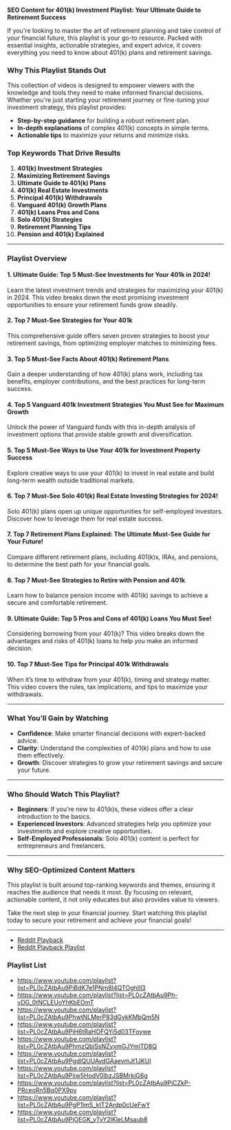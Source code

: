 
**SEO Content for 401(k) Investment Playlist: Your Ultimate Guide to Retirement Success**  

If you're looking to master the art of retirement planning and take control of your financial future, this playlist is your go-to resource. Packed with essential insights, actionable strategies, and expert advice, it covers everything you need to know about 401(k) plans and retirement savings.  


### **Why This Playlist Stands Out**  
This collection of videos is designed to empower viewers with the knowledge and tools they need to make informed financial decisions. Whether you're just starting your retirement journey or fine-tuning your investment strategy, this playlist provides:  
- **Step-by-step guidance** for building a robust retirement plan.  
- **In-depth explanations** of complex 401(k) concepts in simple terms.  
- **Actionable tips** to maximize your returns and minimize risks.  


### **Top Keywords That Drive Results**  
1. **401(k) Investment Strategies**  
2. **Maximizing Retirement Savings**  
3. **Ultimate Guide to 401(k) Plans**  
4. **401(k) Real Estate Investments**  
5. **Principal 401(k) Withdrawals**  
6. **Vanguard 401(k) Growth Plans**  
7. **401(k) Loans Pros and Cons**  
8. **Solo 401(k) Strategies**  
9. **Retirement Planning Tips**  
10. **Pension and 401(k) Explained**  

---

### **Playlist Overview**  

#### **1. Ultimate Guide: Top 5 Must-See Investments for Your 401k in 2024!**  
Learn the latest investment trends and strategies for maximizing your 401(k) in 2024. This video breaks down the most promising investment opportunities to ensure your retirement funds grow steadily.  

#### **2. Top 7 Must-See Strategies for Your 401k**  
This comprehensive guide offers seven proven strategies to boost your retirement savings, from optimizing employer matches to minimizing fees.  

#### **3. Top 5 Must-See Facts About 401(k) Retirement Plans**  
Gain a deeper understanding of how 401(k) plans work, including tax benefits, employer contributions, and the best practices for long-term success.  

#### **4. Top 5 Vanguard 401k Investment Strategies You Must See for Maximum Growth**  
Unlock the power of Vanguard funds with this in-depth analysis of investment options that provide stable growth and diversification.  

#### **5. Top 5 Must-See Ways to Use Your 401k for Investment Property Success**  
Explore creative ways to use your 401(k) to invest in real estate and build long-term wealth outside traditional markets.  

#### **6. Top 7 Must-See Solo 401(k) Real Estate Investing Strategies for 2024!**  
Solo 401(k) plans open up unique opportunities for self-employed investors. Discover how to leverage them for real estate success.  

#### **7. Top 7 Retirement Plans Explained: The Ultimate Must-See Guide for Your Future!**  
Compare different retirement plans, including 401(k)s, IRAs, and pensions, to determine the best path for your financial goals.  

#### **8. Top 7 Must-See Strategies to Retire with Pension and 401k**  
Learn how to balance pension income with 401(k) savings to achieve a secure and comfortable retirement.  

#### **9. Ultimate Guide: Top 5 Pros and Cons of 401(k) Loans You Must See!**  
Considering borrowing from your 401(k)? This video breaks down the advantages and risks of 401(k) loans to help you make an informed decision.  

#### **10. Top 7 Must-See Tips for Principal 401k Withdrawals**  
When it’s time to withdraw from your 401(k), timing and strategy matter. This video covers the rules, tax implications, and tips to maximize your withdrawals.  

---

### **What You’ll Gain by Watching**  
- **Confidence**: Make smarter financial decisions with expert-backed advice.  
- **Clarity**: Understand the complexities of 401(k) plans and how to use them effectively.  
- **Growth**: Discover strategies to grow your retirement savings and secure your future.  

---

### **Who Should Watch This Playlist?**  
- **Beginners**: If you're new to 401(k)s, these videos offer a clear introduction to the basics.  
- **Experienced Investors**: Advanced strategies help you optimize your investments and explore creative opportunities.  
- **Self-Employed Professionals**: Solo 401(k) content is perfect for entrepreneurs and freelancers.  

---

### **Why SEO-Optimized Content Matters**  
This playlist is built around top-ranking keywords and themes, ensuring it reaches the audience that needs it most. By focusing on relevant, actionable content, it not only educates but also provides value to viewers.  

Take the next step in your financial journey. Start watching this playlist today to secure your retirement and achieve your financial goals!  

---  


-  [Reddit Playback](https://www.youtube.com/@RedditPlaybacks)
-  [Reddit Playback Playlist](https://www.youtube.com/@RedditPlaybacks/playlists)
### Playlist List

- https://www.youtube.com/playlist?list=PL0cZAtbAu9PiBdK7e1PNm8I4QTOghIll3
- https://www.youtube.com/playlist?list=PL0cZAtbAu9Ph-vDG_0tNCLEUoYhKbEOmT
- https://www.youtube.com/playlist?list=PL0cZAtbAu9PhwtNLMerP83dGykKMbQm5N
- https://www.youtube.com/playlist?list=PL0cZAtbAu9PiH6tRaHOFQYi5d03TFoywe
- https://www.youtube.com/playlist?list=PL0cZAtbAu9PhmzQbjSsNZyxmGJYmjTD8Q
- https://www.youtube.com/playlist?list=PL0cZAtbAu9PgdIQUUAydGAaevmJt1JKUI
- https://www.youtube.com/playlist?list=PL0cZAtbAu9Piiw5HodV0lbzJSBMrkjG6g
- https://www.youtube.com/playlist?list=PL0cZAtbAu9PiCZkP-PRceoRn5Bq0PX9py
- https://www.youtube.com/playlist?list=PL0cZAtbAu9PgP1lmS_ktT2Ardp0cUeFwY
- https://www.youtube.com/playlist?list=PL0cZAtbAu9PjOEGK_yTvY2lKleLMsaub8
